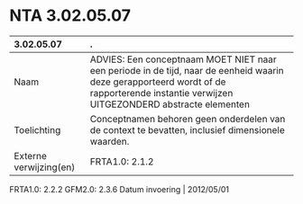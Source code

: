 # NTA 3.02.05.07

 3.02.05.07 | . 
 :--- | :--- 
 Naam | ADVIES: Een conceptnaam MOET NIET naar een periode in de tijd, naar de eenheid waarin deze gerapporteerd wordt of de rapporterende instantie verwijzen UITGEZONDERD abstracte elementen 
 Toelichting | Conceptnamen behoren geen onderdelen van de context te bevatten, inclusief dimensionele waarden. 
 Externe verwijzing(en) | FRTA1.0: 2.1.2
FRTA1.0: 2.2.2
GFM2.0: 2.3.6 
 Datum invoering | 2012/05/01 
